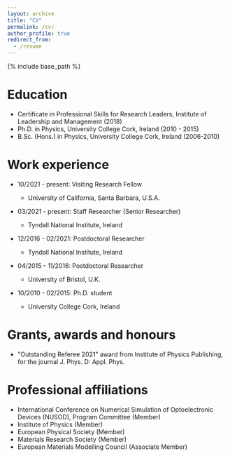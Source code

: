 ```yaml
---
layout: archive
title: "CV"
permalink: /cv/
author_profile: true
redirect_from:
  - /resume
---
```


{% include base_path %}

Education
======
* Certificate in Professional Skills for Research Leaders, Institute of Leadership and Management (2018)
* Ph.D. in Physics, University College Cork, Ireland (2010 - 2015)
* B.Sc. (Hons.) in Physics, University College Cork, Ireland (2006-2010)

Work experience
======
* 10/2021 - present: Visiting Research Fellow
  * University of California, Santa Barbara, U.S.A.

* 03/2021 - present: Staff Researcher (Senior Researcher)
  * Tyndall National Institute, Ireland

* 12/2016 - 02/2021: Postdoctoral Researcher
  * Tyndall National Institute, Ireland

* 04/2015 - 11/2016: Postdoctoral Researcher
  * University of Bristol, U.K.

* 10/2010 - 02/2015: Ph.D. student
  * University College Cork, Ireland
  
Grants, awards and honours
======
* "Outstanding Referee 2021" award from Institute of Physics Publishing, for the journal J. Phys. D: Appl. Phys.
  
Professional affiliations
======
* International Conference on Numerical Simulation of Optoelectronic Devices (NUSOD), Program Committee (Member)
* Institute of Physics (Member)
* European Physical Society (Member)
* Materials Research Society (Member)
* European Materials Modelling Council (Associate Member) 
